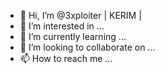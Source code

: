 - 👋 Hi, I’m @3xploiter | KERIM |
- 👀 I’m interested in ...
- 🌱 I’m currently learning ...
- 💞️ I’m looking to collaborate on ...
- 📫 How to reach me ...

<!---
3xploiter/3xploiter is a ✨ special ✨ repository because its `README.md` (this file) appears on your GitHub profile.
You can click the Preview link to take a look at your changes.
--->
